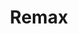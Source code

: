 ---
title: "Remax"
url: /ciudad-autonoma-de-buenos-aires/remax-avenida-general-las-heras/
shop: agente inmobiliario
---
